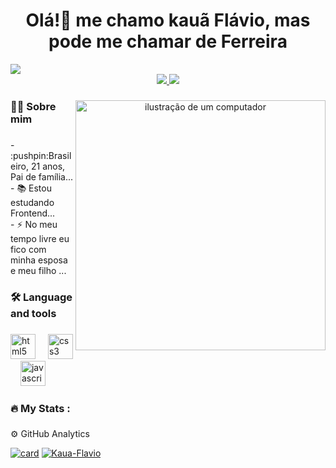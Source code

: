 <div>
   <h1 align="center">Olá!👋 me chamo kauã Flávio, mas pode me chamar de Ferreira</h1>
   <img src="https://user-images.githubusercontent.com/74038190/212284100-561aa473-3905-4a80-b561-0d28506553ee.gif" />
</div>


<div align="center">

<a href="https://wa.me/qr/JXVM64Y5NGMXK1" target="_blank">
<img src="https://img.shields.io/badge/WhatsApp-25D366?style=for-the-badge&logo=whatsapp&logoColor=white" />

 <a href="https://www.instagram.com/_kauaflavio?igsh=YzhmaTUxZzkzeXU5"  target="_blank">
 <img src="https://img.shields.io/badge/Instagram-E4405F?style=for-the-badge&logo=instagram&logoColor=white" />
 </a>
</div>

###

<div align="center">
<img src="https://raw.githubusercontent.com/MicaelliMedeiros/micaellimedeiros/master/image/computer-illustration.png" alt="ilustração de um computador" min-width="400px" max-width="400px" width="400px" align="right">
</div>

<h3 align="left">👩‍💻 Sobre mim </h3>

###

<p align="left">- :pushpin:Brasileiro, 21 anos, Pai de família... <br>- 📚 Estou estudando Frontend...<br>- ⚡ No meu tempo livre eu fico com minha esposa e meu filho ...</p>

###

<h3 align="left">🛠 Language and tools</h3>

###

<div align="left">
  <img src="https://cdn.jsdelivr.net/gh/devicons/devicon/icons/html5/html5-original.svg" height="40" alt="html5 logo"  />
  <img width="12" />
  <img src="https://cdn.jsdelivr.net/gh/devicons/devicon/icons/css3/css3-original.svg" height="40" alt="css3 logo"  />
  <img width="12" />
  <img src="https://cdn.jsdelivr.net/gh/devicons/devicon/icons/javascript/javascript-original.svg" height="40" alt="javascript logo"  />
</div>

###

<h3 align="left">🔥   My Stats :</h3>

###


 ⚙️ GitHub Analytics

[![card](https://github-readme-stats.vercel.app/api?username=Kaua-Flavio&theme=highcontrast&show_icons=true)](https://github.com/anuraghazra/github-readme-stats)
[![Kaua-Flavio](https://github-readme-stats.vercel.app/api/top-langs/?username=Kaua-Flavio&theme=highcontrast&layout=compact)](https://github.com/anuraghazra/github-readme-stats)
###
 




###
